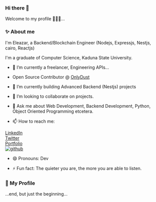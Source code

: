 



### Hi there 👋

Welcome to my profile 🙂🙂🙂...

### ✨ About me

I'm Eleazar, a Backend/Blockchain Engineer (Nodejs, Expressjs, Nestjs, cairo, Reactjs)

I'm a graduate of Computer Science, Kaduna State University.

- 🔭 I’m currently a freelancer, Engineering APIs...

- Open Source Contributor @ <a target="_blank" href="https://app.onlydust.com/u/anonfedora">OnlyDust</a>

- 🌱 I’m currently building Advanced Backend (Nestjs) projects 

- 👯 I’m looking to collaborate on projects.

- 💬 Ask me about Web Development, Backend Development, Python, Object Oriented Programming etcetera.

- 📫 How to reach me: 

<a target="_blank" href="https://www.linkedin.com/in/eleazar-shekoaga-musa-09a70519a">LinkedIn</a>
<br>
<a target="_blank" href="https://mobile.twitter.com/MusaEleazar1">Twitter</a>
<br>
   <a target="_blank" href="https://super-basbousa-130d7c.netlify.app/
">Portfolio</a> <br>
 <a target="_blank" href="https://github.com/anonfedora">
![github](https://img.shields.io/badge/GitHub-000000?style=for-the-badge&logo=GitHub&logoColor=white)
</a>
- 😄 Pronouns: Dev

- ⚡ Fun fact: The quieter you are, the more you are able to listen.

### 💬 My Profile

...end, but just the beginning...











